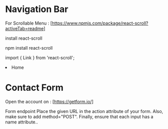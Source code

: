 
# Navigation Bar

For Scrollable Menu : [https://www.npmjs.com/package/react-scroll?activeTab=readme]

install react-scroll

npm install react-scroll

import { Link } from 'react-scroll';
        <li>
        <Link to='home' smooth={true} duration={500}>
            Home
        </Link>
        </li>

# Contact Form

 Open the account on : [https://getform.io/]

Form endpoint
Place the given URL in the action attribute of your form. Also, make sure to add method="POST". Finally, ensure that each input has a name attribute..
